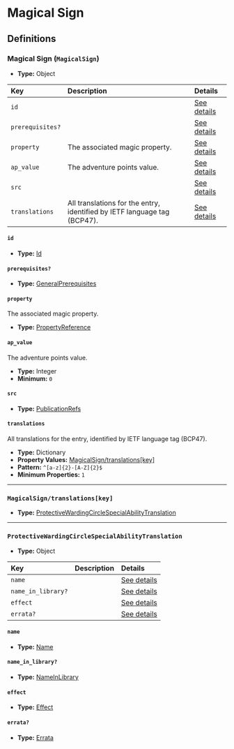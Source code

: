 # Magical Sign

## Definitions

### <a name="MagicalSign"></a> Magical Sign (`MagicalSign`)

- **Type:** Object

Key | Description | Details
:-- | :-- | :--
`id` |  | <a href="#MagicalSign/id">See details</a>
`prerequisites?` |  | <a href="#MagicalSign/prerequisites">See details</a>
`property` | The associated magic property. | <a href="#MagicalSign/property">See details</a>
`ap_value` | The adventure points value. | <a href="#MagicalSign/ap_value">See details</a>
`src` |  | <a href="#MagicalSign/src">See details</a>
`translations` | All translations for the entry, identified by IETF language tag (BCP47). | <a href="#MagicalSign/translations">See details</a>

#### <a name="MagicalSign/id"></a> `id`

- **Type:** <a href="../_Activatable.md#Id">Id</a>

#### <a name="MagicalSign/prerequisites"></a> `prerequisites?`

- **Type:** <a href="../_Prerequisite.md#GeneralPrerequisites">GeneralPrerequisites</a>

#### <a name="MagicalSign/property"></a> `property`

The associated magic property.

- **Type:** <a href="../_SimpleReferences.md#PropertyReference">PropertyReference</a>

#### <a name="MagicalSign/ap_value"></a> `ap_value`

The adventure points value.

- **Type:** Integer
- **Minimum:** `0`

#### <a name="MagicalSign/src"></a> `src`

- **Type:** <a href="../source/_PublicationRef.md#PublicationRefs">PublicationRefs</a>

#### <a name="MagicalSign/translations"></a> `translations`

All translations for the entry, identified by IETF language tag (BCP47).

- **Type:** Dictionary
- **Property Values:** <a href="#MagicalSign/translations[key]">MagicalSign/translations[key]</a>
- **Pattern:** `^[a-z]{2}-[A-Z]{2}$`
- **Minimum Properties:** `1`

---

### <a name="MagicalSign/translations[key]"></a> `MagicalSign/translations[key]`

- **Type:** <a href="#ProtectiveWardingCircleSpecialAbilityTranslation">ProtectiveWardingCircleSpecialAbilityTranslation</a>

---

### <a name="ProtectiveWardingCircleSpecialAbilityTranslation"></a> `ProtectiveWardingCircleSpecialAbilityTranslation`

- **Type:** Object

Key | Description | Details
:-- | :-- | :--
`name` |  | <a href="#ProtectiveWardingCircleSpecialAbilityTranslation/name">See details</a>
`name_in_library?` |  | <a href="#ProtectiveWardingCircleSpecialAbilityTranslation/name_in_library">See details</a>
`effect` |  | <a href="#ProtectiveWardingCircleSpecialAbilityTranslation/effect">See details</a>
`errata?` |  | <a href="#ProtectiveWardingCircleSpecialAbilityTranslation/errata">See details</a>

#### <a name="ProtectiveWardingCircleSpecialAbilityTranslation/name"></a> `name`

- **Type:** <a href="../_Activatable.md#Name">Name</a>

#### <a name="ProtectiveWardingCircleSpecialAbilityTranslation/name_in_library"></a> `name_in_library?`

- **Type:** <a href="../_Activatable.md#NameInLibrary">NameInLibrary</a>

#### <a name="ProtectiveWardingCircleSpecialAbilityTranslation/effect"></a> `effect`

- **Type:** <a href="../_Activatable.md#Effect">Effect</a>

#### <a name="ProtectiveWardingCircleSpecialAbilityTranslation/errata"></a> `errata?`

- **Type:** <a href="../source/_Erratum.md#Errata">Errata</a>
